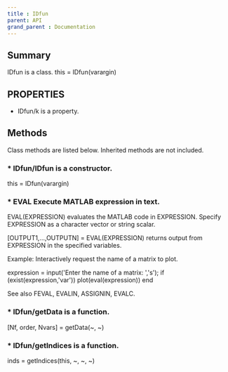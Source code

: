 ```yaml
---
title : IDfun
parent: API
grand_parent : Documentation
---
```

## Summary
IDfun is a class.
this = IDfun(varargin)
## PROPERTIES
* IDfun/k is a property.

## Methods
Class methods are listed below. Inherited methods are not included.
### * IDfun/IDfun is a constructor.
this = IDfun(varargin)

### * EVAL Execute MATLAB expression in text.
EVAL(EXPRESSION) evaluates the MATLAB code in EXPRESSION. Specify
EXPRESSION as a character vector or string scalar.

[OUTPUT1,...,OUTPUTN] = EVAL(EXPRESSION) returns output from EXPRESSION
in the specified variables.

Example: Interactively request the name of a matrix to plot.

expression = input('Enter the name of a matrix: ','s');
if (exist(expression,'var'))
plot(eval(expression))
end

See also FEVAL, EVALIN, ASSIGNIN, EVALC.

### * IDfun/getData is a function.
[Nf, order, Nvars] = getData(~, ~)

### * IDfun/getIndices is a function.
inds = getIndices(this, ~, ~, ~)

